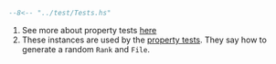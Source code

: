 
```hs title="Tests.hs" linenums="1"
--8<-- "../test/Tests.hs"
```

1. See more about property tests [here](/packages/quickcheck/)
2. These instances are used by the [property tests](/packages/quickcheck/). They say how to generate a random `Rank` and `File`. 